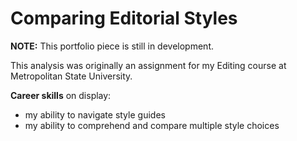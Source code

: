 # Comparing Editorial Styles

**NOTE:** This portfolio piece is still in development.

This analysis was originally an assignment for my Editing course at Metropolitan State University.

**Career skills** on display:

- my ability to navigate style guides
- my ability to comprehend and compare multiple style choices
